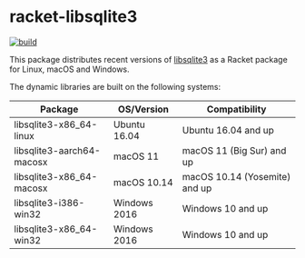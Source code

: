 # racket-libsqlite3

[![build](https://github.com/Bogdanp/racket-libsqlite3/actions/workflows/push.yml/badge.svg)](https://github.com/Bogdanp/racket-libsqlite3/actions/workflows/push.yml)

This package distributes recent versions of [libsqlite3] as a Racket
package for Linux, macOS and Windows.

The dynamic libraries are built on the following systems:

| Package                   | OS/Version   | Compatibility                 |
|---------------------------|--------------|-------------------------------|
| libsqlite3-x86_64-linux   | Ubuntu 16.04 | Ubuntu 16.04 and up           |
| libsqlite3-aarch64-macosx | macOS 11     | macOS 11 (Big Sur) and up     |
| libsqlite3-x86_64-macosx  | macOS 10.14  | macOS 10.14 (Yosemite) and up |
| libsqlite3-i386-win32     | Windows 2016 | Windows 10 and up             |
| libsqlite3-x86_64-win32   | Windows 2016 | Windows 10 and up             |


[libsqlite3]: https://github.com/sqlite/sqlite
